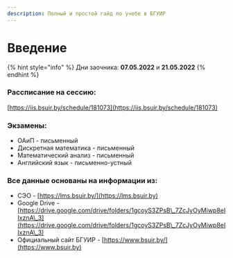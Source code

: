 ```yaml
---
description: Полный и простой гайд по учебе в БГУИР
---
```


# Введение

{% hint style="info" %}
Дни заочника: **07.05.2022** и **21.05.2022**
{% endhint %}

### Рассписание на сессию:

[https://iis.bsuir.by/schedule/181073](https://iis.bsuir.by/schedule/181073)

### Экзамены:

* ОАиП - письменный
* Дискретная математика - письменный
* Математический анализ - письменный
* Английский язык - письменно-устный

### Все данные основаны на информации из:

* СЭО - [https://lms.bsuir.by/](https://lms.bsuir.by)
* Google Drive - [https://drive.google.com/drive/folders/1gcoyS3ZPsB\_7ZcJyOyMiwp8eIIxznA\_3](https://drive.google.com/drive/folders/1gcoyS3ZPsB\_7ZcJyOyMiwp8eIIxznA\_3)
* Официальный сайт БГУИР - [https://www.bsuir.by/](https://www.bsuir.by)
